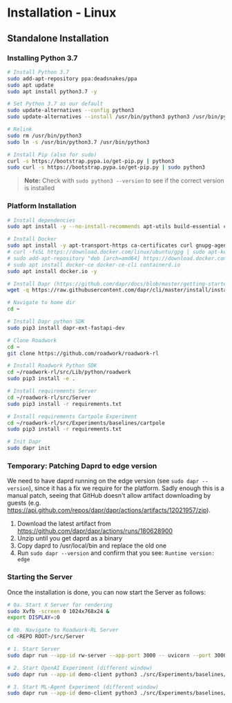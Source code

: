 # Installation - Linux

## Standalone Installation

### Installing Python 3.7

```bash
# Install Python 3.7
sudo add-apt-repository ppa:deadsnakes/ppa
sudo apt update
sudo apt install python3.7 -y

# Set Python 3.7 as our default
sudo update-alternatives --config python3
sudo update-alternatives --install /usr/bin/python3 python3 /usr/bin/python3.7 1

# Relink
sudo rm /usr/bin/python3
sudo ln -s /usr/bin/python3.7 /usr/bin/python3

# Install Pip (also for sudo)
curl -s https://bootstrap.pypa.io/get-pip.py | python3
sudo curl -s https://bootstrap.pypa.io/get-pip.py | sudo python3
```

> **Note:** Check with `sudo python3 --version` to see if the correct version is installed

### Platform Installation

```bash
# Install dependencies
sudo apt install -y --no-install-recommends apt-utils build-essential curl xvfb ffmpeg xorg-dev libsdl2-dev swig cmake python-opengl dos2unix

# Install Docker
sudo apt install -y apt-transport-https ca-certificates curl gnupg-agent software-properties-common
# curl -fsSL https://download.docker.com/linux/ubuntu/gpg | sudo apt-key add -
# sudo add-apt-repository "deb [arch=amd64] https://download.docker.com/linux/ubuntu $(lsb_release -cs) stable"
# sudo apt install docker-ce docker-ce-cli containerd.io
sudo apt install docker.io -y

# Install Dapr (https://github.com/dapr/docs/blob/master/getting-started/environment-setup.md)
wget -q https://raw.githubusercontent.com/dapr/cli/master/install/install.sh -O - | /bin/bash

# Navigate to home dir
cd ~

# Install Dapr python SDK
sudo pip3 install dapr-ext-fastapi-dev

# Clone Roadwork
cd ~
git clone https://github.com/roadwork/roadwork-rl

# Install Roadwork Python SDK
cd ~/roadwork-rl/src/Lib/python/roadwork
sudo pip3 install -e .

# Install requirements Server
cd ~/roadwork-rl/src/Server
sudo pip3 install -r requirements.txt

# Install requirements Cartpole Experiment
cd ~/roadwork-rl/src/Experiments/baselines/cartpole
sudo pip3 install -r requirements.txt

# Init Dapr
sudo dapr init
```

### Temporary: Patching Daprd to edge version

We need to have daprd running on the edge version (see `sudo dapr --version`), since it has a fix we require for the platform. Sadly enough this is a manual patch, seeing that GitHub doesn't allow artifact downloading by guests (e.g. https://api.github.com/repos/dapr/dapr/actions/artifacts/12021957/zip).

1. Download the latest artifact from https://github.com/dapr/dapr/actions/runs/180628900
2. Unzip until you get daprd as a binary
3. Copy daprd to /usr/local/bin and replace the old one
4. Run `sudo dapr --version` and confirm that you see: `Runtime version: edge`

### Starting the Server

Once the installation is done, you can now start the Server as follows:

```bash
# 0a. Start X Server for rendering
sudo Xvfb -screen 0 1024x768x24 &
export DISPLAY=:0

# 0b. Navigate to Roadwork-RL Server
cd <REPO ROOT>/src/Server

# 1. Start Server
sudo dapr run --app-id rw-server --app-port 3000 -- uvicorn --port 3000 main:app

# 2. Start OpenAI Experiment (different window)
sudo dapr run --app-id demo-client python3 ./src/Experiments/baselines/cartpole/train.py

# 3. Start ML-Agent Experiment (different window)
sudo dapr run --app-id demo-client python3 ./src/Experiments/baselines/cartpole-agent/train.py
```